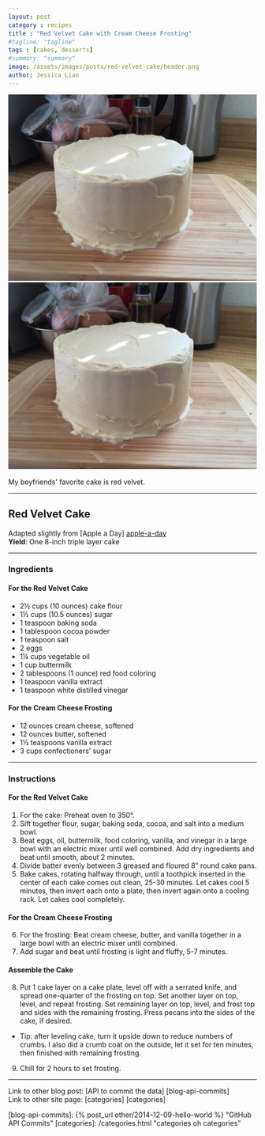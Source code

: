 ```yaml
---
layout: post
category : recipes
title : "Red Velvet Cake with Cream Cheese Frosting"
#tagline: "tagline"
tags : [cakes, desserts]
#summary: "summary"
image: /assets/images/posts/red-velvet-cake/header.png
author: Jessica Liao
---
```


![Red Velvet Cake](/assets/images/posts/red-velvet-cake/red-velvet-1.png "Red Velvet Cake")
<img src="/assets/images/posts/red-velvet-cake/red-velvet-1.png" alt="Red Velvet Cake" style="width:540px">

My boyfriends' favorite cake is red velvet.

---

## Red Velvet Cake

Adapted slightly from [Apple a Day] [apple-a-day]  
**Yield**: One 8-inch triple layer cake

---

### Ingredients

#### For the Red Velvet Cake
 * 2½ cups (10 ounces) cake flour
 * 1½ cups (10.5 ounces) sugar
 * 1 teaspoon baking soda
 * 1 tablespoon cocoa powder
 * 1 teaspoon salt
 * 2 eggs
 * 1¼ cups vegetable oil
 * 1 cup buttermilk
 * 2 tablespoons (1 ounce) red food coloring
 * 1 teaspoon vanilla extract
 * 1 teaspoon white distilled vinegar

#### For the Cream Cheese Frosting
 * 12 ounces cream cheese, softened
 * 12 ounces butter, softened
 * 1½ teaspoons vanilla extract
 * 3 cups confectioners’ sugar

---

### Instructions

#### For the Red Velvet Cake
 1. For the cake: Preheat oven to 350°.
 2. Sift together flour, sugar, baking soda, cocoa, and salt into a medium bowl.
 3. Beat eggs, oil, buttermilk, food coloring, vanilla, and vinegar in a large bowl with an electric mixer until well combined. Add dry ingredients and beat until smooth, about 2 minutes.
 4. Divide batter evenly between 3 greased and floured 8″ round cake pans.
 5. Bake cakes, rotating halfway through, until a toothpick inserted in the center of each cake comes out clean, 25-30 minutes. Let cakes cool 5 minutes, then invert each onto a plate, then invert again onto a cooling rack. Let cakes cool completely.

#### For the Cream Cheese Frosting
 6. For the frosting: Beat cream cheese, butter, and vanilla together in a large bowl with an electric mixer until combined.
 7. Add sugar and beat until frosting is light and fluffy, 5-7 minutes.

#### Assemble the Cake
 8. Put 1 cake layer on a cake plate, level off with a serrated knife, and spread one-quarter of the frosting on top. Set another layer on top, level, and repeat frosting. Set remaining layer on top, level, and frost top and sides with the remaining frosting. Press pecans into the sides of the cake, if desired.
  * Tip: after leveling cake, turn it upside down to reduce numbers of crumbs. I also did a crumb coat on the outside, let it set for ten minutes, then finished with remaining frosting.
 9. Chill for 2 hours to set frosting.

---

 Link to other blog post: [API to commit the data] [blog-api-commits]  
 Link to other site page: [categories] [categories]



[apple-a-day]: http://kelseysappleaday.blogspot.com/2008/12/red-velvet-cake-with-cream-cheese.html "Red Velvet Cake with Cream Cheese"
[blog-api-commits]: {% post_url other/2014-12-09-hello-world %} "GitHub API Commits"
[categories]: /categories.html "categories oh categories"

